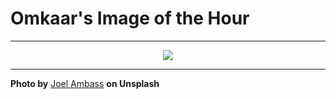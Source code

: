 # Omkaar's Image of the Hour

---

<div align="center">

<a href="https://unsplash.com/photos/a-colorful-chameleon-rests-among-green-leaves-UdrjX4VI8zU">
  <img src="https://images.unsplash.com/photo-1753182909370-52cf615f731f?crop=entropy&cs=tinysrgb&fit=max&fm=jpg&ixid=M3w3NjA2Nzh8MHwxfHJhbmRvbXx8fHx8fHx8fDE3NTU0MjQ4MDB8&ixlib=rb-4.1.0&q=80&w=1080" style="max-width:100%; height:auto;">
</a>



</div>

---

**Photo by** [Joel Ambass](https://unsplash.com/@jcambass) **on Unsplash**
